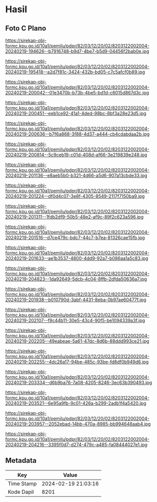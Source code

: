 # Hasil

## Foto C Plano

https://sirekap-obj-formc.kpu.go.id/10a1/pemilu/pdpr/82/03/12/20/02/8203122002004-20240219-194626--b7916748-b9d7-4be7-b5d9-04456f2bab0e.jpg

https://sirekap-obj-formc.kpu.go.id/10a1/pemilu/pdpr/82/03/12/20/02/8203122002004-20240219-195418--a2d7f81c-3424-432b-bd05-c7c5afcf0b89.jpg

https://sirekap-obj-formc.kpu.go.id/10a1/pemilu/pdpr/82/03/12/20/02/8203122002004-20240219-200042--01e3470b-b73b-4be5-bd1d-c6015d867d3c.jpg

https://sirekap-obj-formc.kpu.go.id/10a1/pemilu/pdpr/82/03/12/20/02/8203122002004-20240219-200451--eeb1ce92-41a1-4ded-98bc-8bf3a28e23d5.jpg

https://sirekap-obj-formc.kpu.go.id/10a1/pemilu/pdpr/82/03/12/20/02/8203122002004-20240219-200636--b7f6a868-3f88-4d37-a444-cb4cdabdaa2b.jpg

https://sirekap-obj-formc.kpu.go.id/10a1/pemilu/pdpr/82/03/12/20/02/8203122002004-20240219-200814--5c9ceb19-c01d-408d-af66-3e219839e248.jpg

https://sirekap-obj-formc.kpu.go.id/10a1/pemilu/pdpr/82/03/12/20/02/8203122002004-20240219-201136--e8aeb5b0-b321-4d66-a5d6-907a13cbde33.jpg

https://sirekap-obj-formc.kpu.go.id/10a1/pemilu/pdpr/82/03/12/20/02/8203122002004-20240219-201224--df0d4c07-3e8f-4305-8549-2117f7150ba9.jpg

https://sirekap-obj-formc.kpu.go.id/10a1/pemilu/pdpr/82/03/12/20/02/8203122002004-20240219-201311--1fdb2df9-50b5-48e2-af9c-89f2c623a596.jpg

https://sirekap-obj-formc.kpu.go.id/10a1/pemilu/pdpr/82/03/12/20/02/8203122002004-20240219-201516--d7ce479c-bdc7-44c7-b7ea-81326cae15fb.jpg

https://sirekap-obj-formc.kpu.go.id/10a1/pemilu/pdpr/82/03/12/20/02/8203122002004-20240219-201633--ae1b3537-4800-4dd9-92a7-b086aa1a5c83.jpg

https://sirekap-obj-formc.kpu.go.id/10a1/pemilu/pdpr/82/03/12/20/02/8203122002004-20240219-204823--1da92649-5dcb-4c04-8ffb-2dfda50636a7.jpg

https://sirekap-obj-formc.kpu.go.id/10a1/pemilu/pdpr/82/03/12/20/02/8203122002004-20240219-201938--b010790d-3abf-4431-8eba-0b97ae60477f.jpg

https://sirekap-obj-formc.kpu.go.id/10a1/pemilu/pdpr/82/03/12/20/02/8203122002004-20240219-202107--f9c44b11-30e5-43c4-90f5-be1094339a3f.jpg

https://sirekap-obj-formc.kpu.go.id/10a1/pemilu/pdpr/82/03/12/20/02/8203122002004-20240219-202205--49eabeae-5a61-47dc-8d6b-88ddd993ce21.jpg

https://sirekap-obj-formc.kpu.go.id/10a1/pemilu/pdpr/82/03/12/20/02/8203122002004-20240219-202255--4dc26a17-94be-485c-93be-fd8df0b949d6.jpg

https://sirekap-obj-formc.kpu.go.id/10a1/pemilu/pdpr/82/03/12/20/02/8203122002004-20240219-203334--d6b9ba76-7a08-4205-8246-3ec63b390493.jpg

https://sirekap-obj-formc.kpu.go.id/10a1/pemilu/pdpr/82/03/12/20/02/8203122002004-20240219-203521--6e95a9fb-9c01-426a-b299-2adb1f4a5420.jpg

https://sirekap-obj-formc.kpu.go.id/10a1/pemilu/pdpr/82/03/12/20/02/8203122002004-20240219-203957--2052ebad-14bb-470a-8985-bb994648aab4.jpg

https://sirekap-obj-formc.kpu.go.id/10a1/pemilu/pdpr/82/03/12/20/02/8203122002004-20240219-204216--3395f0d7-d274-479c-a485-fa08444027e1.jpg


## Metadata

| Key        | Value               |
| ---------- | ------------------- |
| Time Stamp | 2024-02-19 21:03:16 |
| Kode Dapil | 8201                |



